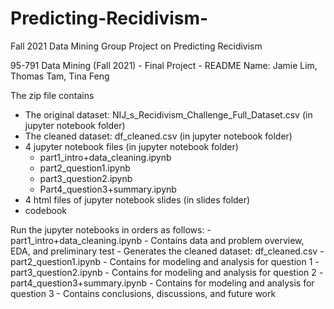 # Predicting-Recidivism-
Fall 2021 Data Mining Group Project on Predicting Recidivism



95-791 Data Mining (Fall 2021) - Final Project - README
Name: Jamie Lim, Thomas Tam, Tina Feng

The zip file contains	
- The original dataset: NIJ_s_Recidivism_Challenge_Full_Dataset.csv (in jupyter notebook folder)	
- The cleaned dataset:  df_cleaned.csv (in jupyter notebook folder)	
- 4 jupyter notebook files (in jupyter notebook folder)	
	- part1_intro+data_cleaning.ipynb
	- part2_question1.ipynb
	- part3_question2.ipynb
	- Part4_question3+summary.ipynb
- 4 html files of jupyter notebook slides (in slides folder)	
- codebook


<Instruction for jupyter notebooks implementation>
Run the jupyter notebooks in orders as follows:
- part1_intro+data_cleaning.ipynb
	- Contains data and problem overview, EDA, and preliminary test
	- Generates the cleaned dataset: df_cleaned.csv
- part2_question1.ipynb
	- Contains for modeling and analysis for question 1
- part3_question2.ipynb
	- Contains for modeling and analysis for question 2
- part4_question3+summary.ipynb
	- Contains for modeling and analysis for question 3
	- Contains conclusions, discussions, and future work

